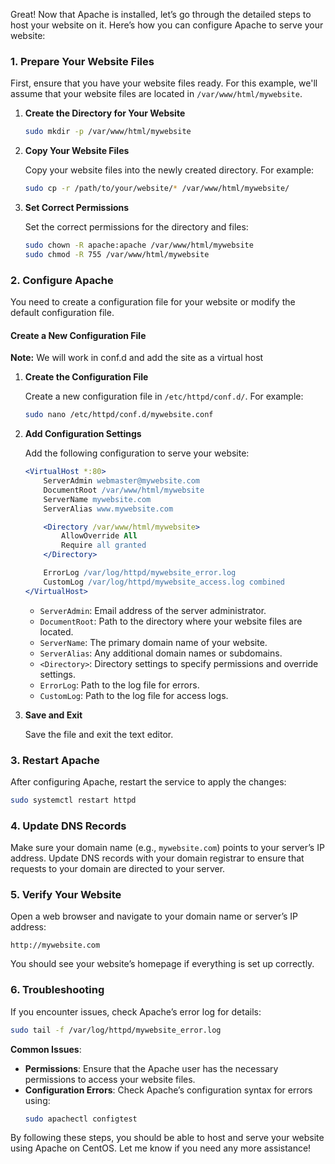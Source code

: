 Great! Now that Apache is installed, let’s go through the detailed steps to host your website on it. Here’s how you can configure Apache to serve your website:

### **1. Prepare Your Website Files**

First, ensure that you have your website files ready. For this example, we'll assume that your website files are located in `/var/www/html/mywebsite`.

1. **Create the Directory for Your Website**

   ```bash
   sudo mkdir -p /var/www/html/mywebsite
   ```

2. **Copy Your Website Files**

   Copy your website files into the newly created directory. For example:
   ```bash
   sudo cp -r /path/to/your/website/* /var/www/html/mywebsite/
   ```

3. **Set Correct Permissions**

   Set the correct permissions for the directory and files:
   ```bash
   sudo chown -R apache:apache /var/www/html/mywebsite
   sudo chmod -R 755 /var/www/html/mywebsite
   ```

### **2. Configure Apache**

You need to create a configuration file for your website or modify the default configuration file.

#### **Create a New Configuration File**

**Note:** We will work in conf.d and add the site as a virtual host

1. **Create the Configuration File**

   Create a new configuration file in `/etc/httpd/conf.d/`. For example:
   ```bash
   sudo nano /etc/httpd/conf.d/mywebsite.conf
   ```

2. **Add Configuration Settings**

   Add the following configuration to serve your website:

   ```apache
   <VirtualHost *:80>
       ServerAdmin webmaster@mywebsite.com
       DocumentRoot /var/www/html/mywebsite
       ServerName mywebsite.com
       ServerAlias www.mywebsite.com

       <Directory /var/www/html/mywebsite>
           AllowOverride All
           Require all granted
       </Directory>

       ErrorLog /var/log/httpd/mywebsite_error.log
       CustomLog /var/log/httpd/mywebsite_access.log combined
   </VirtualHost>
   ```

   - `ServerAdmin`: Email address of the server administrator.
   - `DocumentRoot`: Path to the directory where your website files are located.
   - `ServerName`: The primary domain name of your website.
   - `ServerAlias`: Any additional domain names or subdomains.
   - `<Directory>`: Directory settings to specify permissions and override settings.
   - `ErrorLog`: Path to the log file for errors.
   - `CustomLog`: Path to the log file for access logs.

3. **Save and Exit**

   Save the file and exit the text editor.

### **3. Restart Apache**

After configuring Apache, restart the service to apply the changes:

```bash
sudo systemctl restart httpd
```

### **4. Update DNS Records**

Make sure your domain name (e.g., `mywebsite.com`) points to your server’s IP address. Update DNS records with your domain registrar to ensure that requests to your domain are directed to your server.

### **5. Verify Your Website**

Open a web browser and navigate to your domain name or server’s IP address:

```
http://mywebsite.com
```

You should see your website’s homepage if everything is set up correctly.

### **6. Troubleshooting**

If you encounter issues, check Apache’s error log for details:

```bash
sudo tail -f /var/log/httpd/mywebsite_error.log
```

**Common Issues**:
- **Permissions**: Ensure that the Apache user has the necessary permissions to access your website files.
- **Configuration Errors**: Check Apache’s configuration syntax for errors using:
  ```bash
  sudo apachectl configtest
  ```

By following these steps, you should be able to host and serve your website using Apache on CentOS. Let me know if you need any more assistance!
